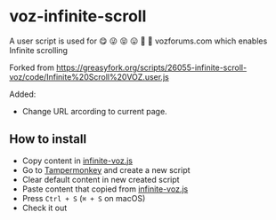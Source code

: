# voz-infinite-scroll
A user script is used for 😋 😜 😝 😛 🤑 🤗 vozforums.com which enables Infinite scrolling

Forked from https://greasyfork.org/scripts/26055-infinite-scroll-voz/code/Infinite%20Scroll%20VOZ.user.js
  
Added:
* Change URL arcording to current page.

## How to install

* Copy content in [infinite-voz.js](https://github.com/ReeganExE/voz-infinite-scroll/raw/master/infinite-voz.js)
* Go to [Tampermonkey](https://www.google.com.vn/search?q=Tampermonkey) and create a new script
* Clear default content in new created script
* Paste content that copied from [infinite-voz.js](https://github.com/ReeganExE/voz-infinite-scroll/raw/master/infinite-voz.js)
* Press `Ctrl + S` (`⌘ + S` on macOS)
* Check it out
